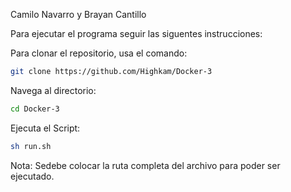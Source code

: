 Camilo Navarro y Brayan Cantillo

Para ejecutar el programa seguir las siguentes instrucciones:

Para clonar el repositorio, usa el comando:
```bash
git clone https://github.com/Highkam/Docker-3
```
Navega al directorio:
```bash
cd Docker-3
```
Ejecuta el Script:

```bash
sh run.sh
```
Nota: Sedebe colocar la ruta completa del archivo para poder ser ejecutado.
